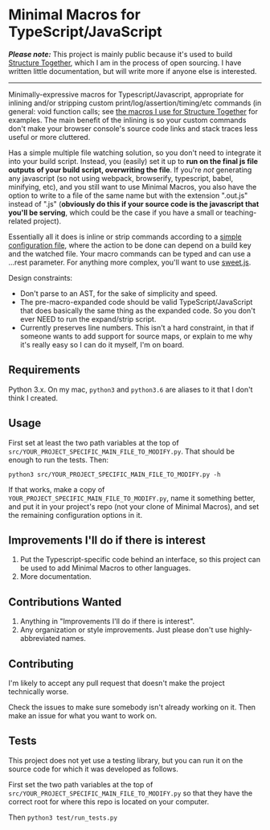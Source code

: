 # Minimal Macros for TypeScript/JavaScript


_**Please note:**_ This project is mainly public because it's used to build [Structure Together](http://www.structuretogether.com), which I am in the process of open sourcing. I have written little documentation, but will write more if anyone else is interested.

---

Minimally-expressive macros for Typescript/Javascript, appropriate for inlining and/or stripping custom print/log/assertion/timing/etc commands (in general: void function calls; see [the macros I use for Structure Together](./test/structure_together_macros.ts ) for  examples. The main benefit of the inlining is so your custom commands don't make your browser console's source code links and stack traces less useful or more cluttered. 

Has a simple multiple file watching solution, so you don't need to integrate it into your build script. Instead, you (easily) set it up to **run on the final js file outputs of your build script, overwriting the file**. If you're *not* generating any javascript (so not using webpack, browserify, typescript, babel, minifying, etc), and you still want to use Minimal Macros, you also have the option to write to a file of the same name but with the extension ".out.js" instead of ".js" (**obviously do this if your source code is the javascript that you'll be serving**, which could be the case if you have a small or teaching-related project).

Essentially all it does is inline or strip commands according to a [simple configuration file](./src/YOUR_PROJECT_SPECIFIC_MAIN_FILE_TO_MODIFY.py), where the action to be done can depend on a build key and the watched file. Your macro commands can be typed and can use a ...rest parameter. For anything more complex, you'll want to use [sweet.js](https://www.sweetjs.org/).

Design constraints:

* Don't parse to an AST, for the sake of simplicity and speed. 
* The pre-macro-expanded code should be valid TypeScript/JavaScript that does basically the same thing as the expanded code. So you don't ever NEED to run the expand/strip script.
* Currently preserves line numbers. This isn't a hard constraint, in that if someone wants to add support for source maps, or explain to me why it's really easy so I can do it myself, I'm on board.

## Requirements

Python 3.x. On my mac, `python3` and `python3.6` are aliases to it that I don't think I created.


## Usage
First set at least the two path variables at the top of `src/YOUR_PROJECT_SPECIFIC_MAIN_FILE_TO_MODIFY.py`. That should be enough to run the tests. Then:

    python3 src/YOUR_PROJECT_SPECIFIC_MAIN_FILE_TO_MODIFY.py -h
If that works, make a copy of `YOUR_PROJECT_SPECIFIC_MAIN_FILE_TO_MODIFY.py`, name it something better, and put it in your project's repo (not your clone of Minimal Macros), and set the remaining configuration options in it.

## Improvements I'll do if there is interest
1. Put the Typescript-specific code behind an interface, so this project can be used to add Minimal Macros to other languages.
2. More documentation.

## Contributions Wanted
1. Anything in "Improvements I'll do if there is interest".
2. Any organization or style improvements. Just please don't use highly-abbreviated names. 

## Contributing
I'm likely to accept any pull request that doesn't make the project technically worse. 

Check the issues to make sure somebody isn't already working on it. Then make an issue for what you want to work on.  

## Tests
This project does not yet use a testing library, but you can run it on the source code for which it was developed as follows.

First set the two path variables at the top of `src/YOUR_PROJECT_SPECIFIC_MAIN_FILE_TO_MODIFY.py` so that they have the correct root for where this repo is located on your computer.

Then `python3 test/run_tests.py`
